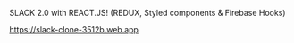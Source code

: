 SLACK 2.0 with REACT.JS! (REDUX, Styled components & Firebase Hooks)

https://slack-clone-3512b.web.app
